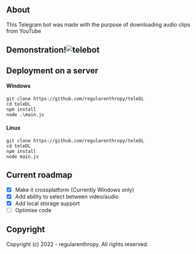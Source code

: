 ## About
This Telegram bot was made with the purpose of downloading audio clips from YouTube
## Demonstration!![telebot](https://user-images.githubusercontent.com/89523758/199017350-cd570715-e633-4f68-b198-0d37b2bf3879.gif)
## Deployment on a server
#### Windows
```
git clone https://github.com/regularenthropy/teleDL
cd teleDL
npm install
node .\main.js
```
#### Linux
```
git clone https://github.com/regularenthropy/teleDL
cd teleDL
npm install
node main.js
```
## Current roadmap
- [X] Make it crossplatform (Currently Windows only)
- [X] Add ability to select between video/audio
- [X] Add local storage support
- [ ] Optimise code
## Copyright
Copyright (c) 2022 - regularenthropy. All rights reserved.
